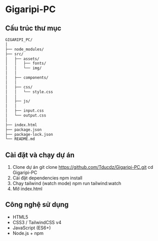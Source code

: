 ﻿# Gigaripi-PC

## Cấu trúc thư mục

```bash
GIGARIPI_PC/
│
├── node_modules/
├── src/
│   ├── assets/
│   │   ├── fonts/
│   │   └── img/
│   │
│   ├── components/
│   │
│   ├── css/
│   │   └── style.css
│   │
│   ├── js/
│   │
│   ├── input.css
│   └── output.css
│
├── index.html
├── package.json
├── package-lock.json
└── README.md
```

## Cài đặt và chạy dự án

1. Clone dự án
git clone https://github.com/Tducdz/Gigaripi-PC.git
cd Gigaripi-PC
2. Cài đặt dependencies
npm install
3. Chạy tailwind (watch mode)
npm run tailwind:watch
4. Mở index.html

## Công nghệ sử dụng
- HTML5
- CSS3 / TailwindCSS v4 
- JavaScript (ES6+)
- Node.js + npm
